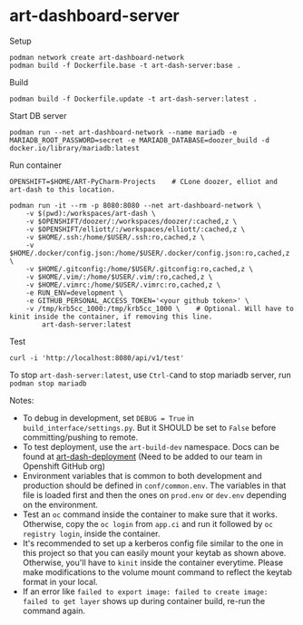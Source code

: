 # art-dashboard-server

Setup

    podman network create art-dashboard-network
    podman build -f Dockerfile.base -t art-dash-server:base .

Build

    podman build -f Dockerfile.update -t art-dash-server:latest .

Start DB server

    podman run --net art-dashboard-network --name mariadb -e MARIADB_ROOT_PASSWORD=secret -e MARIADB_DATABASE=doozer_build -d docker.io/library/mariadb:latest

Run container
    
    OPENSHIFT=$HOME/ART-PyCharm-Projects    # CLone doozer, elliot and art-dash to this location.

    podman run -it --rm -p 8080:8080 --net art-dashboard-network \
        -v $(pwd):/workspaces/art-dash \
        -v $OPENSHIFT/doozer/:/workspaces/doozer/:cached,z \
        -v $OPENSHIFT/elliott/:/workspaces/elliott/:cached,z \
        -v $HOME/.ssh:/home/$USER/.ssh:ro,cached,z \
        -v $HOME/.docker/config.json:/home/$USER/.docker/config.json:ro,cached,z \
        -v $HOME/.gitconfig:/home/$USER/.gitconfig:ro,cached,z \
        -v $HOME/.vim/:/home/$USER/.vim/:ro,cached,z \
        -v $HOME/.vimrc:/home/$USER/.vimrc:ro,cached,z \
        -e RUN_ENV=development \
        -e GITHUB_PERSONAL_ACCESS_TOKEN='<your github token>' \
        -v /tmp/krb5cc_1000:/tmp/krb5cc_1000 \    # Optional. Will have to kinit inside the container, if removing this line.
            art-dash-server:latest


Test

	curl -i 'http://localhost:8080/api/v1/test'

To stop `art-dash-server:latest`, use `Ctrl-C`and to stop mariadb server, run `podman stop mariadb`


Notes:

- To debug in development, set `DEBUG = True` in `build_interface/settings.py`. But it SHOULD be set to `False` before committing/pushing to remote.
- To test deployment, use the `art-build-dev` namespace. Docs can be found at [art-dash-deployment](https://github.com/openshift-eng/art-config/tree/main/clusters/psi-ocp4/aos-art-web) (Need to be added to our team in Openshift GitHub org)
- Environment variables that is common to both development and production should be defined in `conf/common.env`. The variables in that file is loaded first and then the ones on `prod.env` or `dev.env` depending on the environment.
- Test an `oc` command inside the container to make sure that it works. Otherwise, copy the `oc login` from `app.ci` and run it followed by `oc registry login`, inside the container.
- It's recommended to set up a kerberos config file similar to the one in this project so that you can easily mount your keytab as shown above. Otherwise, you'll have to `kinit` inside the container everytime. Please make
modifications to the volume mount command to reflect the keytab format in your local.
- If an error like `failed to export image: failed to create image: failed to get layer` shows up during container build, re-run the command again.